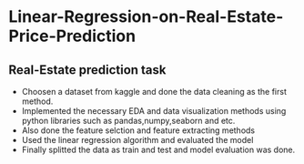 # Linear-Regression-on-Real-Estate-Price-Prediction


## Real-Estate prediction task
* Choosen a dataset from kaggle and done the data cleaning as the first method.
* Implemented the necessary EDA and data visualization methods using python libraries such as pandas,numpy,seaborn and etc.
* Also done the feature selction and feature extracting methods
* Used the linear regression algorithm and evaluated the model
* Finally splitted the data as train and test and model evaluation was done.
